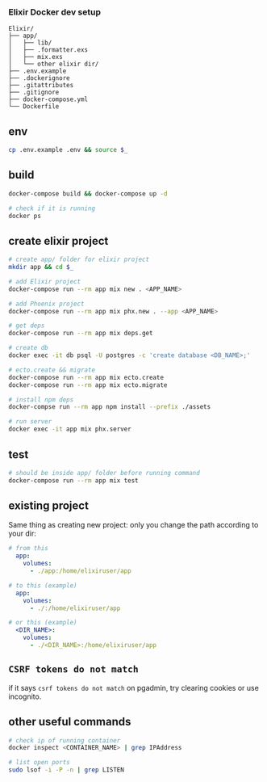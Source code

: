 ### Elixir Docker dev setup

```plaintext
Elixir/
├── app/
│   ├── lib/
│   ├── .formatter.exs
│   ├── mix.exs
│   └── other elixir dir/
├── .env.example
├── .dockerignore
├── .gitattributes
├── .gitignore
├── docker-compose.yml
└── Dockerfile
```

## env

```bash
cp .env.example .env && source $_
```

## build

```bash
docker-compose build && docker-compose up -d

# check if it is running
docker ps
```

## create elixir project

```bash
# create app/ folder for elixir project
mkdir app && cd $_

# add Elixir project
docker-compose run --rm app mix new . <APP_NAME>

# add Phoenix project
docker-compose run --rm app mix phx.new . --app <APP_NAME>

# get deps
docker-compose run --rm app mix deps.get

# create db
docker exec -it db psql -U postgres -c 'create database <DB_NAME>;'

# ecto.create && migrate
docker-compose run --rm app mix ecto.create
docker-compose run --rm app mix ecto.migrate

# install npm deps
docker-compse run --rm app npm install --prefix ./assets

# run server
docker exec -it app mix phx.server
```

## test

```bash
# should be inside app/ folder before running command
docker-compose run --rm app mix test
```

## existing project

Same thing as creating new project: only you change the path according to your dir:

```yaml
# from this
  app:
    volumes:
      - ./app:/home/elixiruser/app

# to this (example)
  app:
    volumes:
      - ./:/home/elixiruser/app

# or this (example)
  <DIR_NAME>:
    volumes:
      - ./<DIR_NAME>:/home/elixiruser/app
```

## `CSRF tokens do not match`

if it says `csrf tokens do not match` on pgadmin, try clearing cookies or use incognito.

## other useful commands

```bash
# check ip of running container
docker inspect <CONTAINER_NAME> | grep IPAddress

# list open ports
sudo lsof -i -P -n | grep LISTEN
```